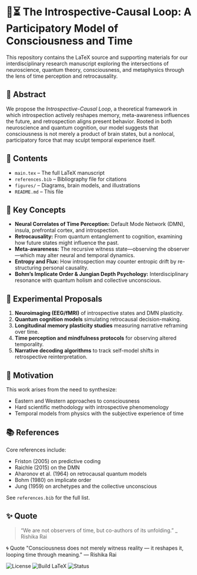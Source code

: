 # 🧠⏳ The Introspective-Causal Loop: A Participatory Model of Consciousness and Time

This repository contains the LaTeX source and supporting materials for our interdisciplinary research manuscript exploring the intersections of neuroscience, quantum theory, consciousness, and metaphysics through the lens of time perception and retrocausality.

## 📜 Abstract

We propose the *Introspective-Causal Loop*, a theoretical framework in which introspection actively reshapes memory, meta-awareness influences the future, and retrospection aligns present behavior. Rooted in both neuroscience and quantum cognition, our model suggests that consciousness is not merely a product of brain states, but a nonlocal, participatory force that may sculpt temporal experience itself.

## 📂 Contents

- `main.tex` – The full LaTeX manuscript
- `references.bib` – Bibliography file for citations
- `figures/` – Diagrams, brain models, and illustrations
- `README.md` – This file

## 🧠 Key Concepts

- **Neural Correlates of Time Perception:** Default Mode Network (DMN), insula, prefrontal cortex, and introspection.
- **Retrocausality:** From quantum entanglement to cognition, examining how future states might influence the past.
- **Meta-awareness:** The recursive witness state—observing the observer—which may alter neural and temporal dynamics.
- **Entropy and Flux:** How introspection may counter entropic drift by re-structuring personal causality.
- **Bohm’s Implicate Order & Jungian Depth Psychology:** Interdisciplinary resonance with quantum holism and collective unconscious.

## 🔬 Experimental Proposals

1. **Neuroimaging (EEG/fMRI)** of introspective states and DMN plasticity.
2. **Quantum cognition models** simulating retrocausal decision-making.
3. **Longitudinal memory plasticity studies** measuring narrative reframing over time.
4. **Time perception and mindfulness protocols** for observing altered temporality.
5. **Narrative decoding algorithms** to track self-model shifts in retrospective reinterpretation.

## 🧩 Motivation

This work arises from the need to synthesize:
- Eastern and Western approaches to consciousness
- Hard scientific methodology with introspective phenomenology
- Temporal models from physics with the subjective experience of time

## 📚 References

Core references include:
- Friston (2005) on predictive coding
- Raichle (2015) on the DMN
- Aharonov et al. (1964) on retrocausal quantum models
- Bohm (1980) on implicate order
- Jung (1959) on archetypes and the collective unconscious

See `references.bib` for the full list.

## ✨ Quote

> “We are not observers of time, but co-authors of its unfolding.”
_ Rishika Rai

🌀 Quote
"Consciousness does not merely witness reality — it reshapes it, looping time through meaning."
— Rishika Rai


![License](https://img.shields.io/badge/license-CC--BY--4.0-blue)
![Build LaTeX](https://img.shields.io/badge/latex-ready-brightgreen)
![Status](https://img.shields.io/badge/status-in%20progress-yellow)

